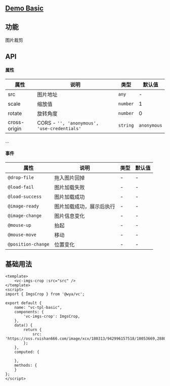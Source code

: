 ## [Demo Basic](https://wya-team.github.io/wya-vc/dist/web/imgs-crop/basic.html)
## 功能
图片裁剪

## API

#### 属性

属性 | 说明 | 类型 | 默认值
---|---|---|---
src | 图片地址 | `any` | -
scale | 缩放值 | `number` | 1
rotate | 旋转角度 | `number` | 0
cross-origin | CORS - `'', 'anonymous', 'use-credentials'` | `string` | `anonymous`
...

#### 事件

属性 | 说明 | 类型 | 默认值
---|---|---|---
`@drop-file` | 拖入图片回掉 | - | -
`@load-fail` | 图片加载失败 | - | -
`@load-success` | 图片加载成功 | - | -
`@image-ready` | 图片加载成功，展示后执行 | - | -
`@image-change` | 图片信息变化 | - | -
`@mouse-up` | 抬起 | - | -
`@mouse-move` | 移动 | - | -
`@position-change` | 位置变化 | - | -


## 基础用法

```vue
<template>
	<vc-imgs-crop :src="src" />
</template>
<script>
import { ImgsCrop } from '@wya/vc';

export default {
	name: "vc-tpl-basic",
	components: {
		'vc-imgs-crop': ImgsCrop,
	},
	data() {
		return {
			src: 'https://oss.ruishan666.com/image/xcx/180313/942996157518/10053669,2880,1800.jpg',
		};
	},
	computed: {
		
	},
	methods: {
	}
};
</script>

```